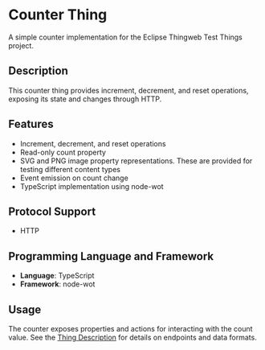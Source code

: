 # Counter Thing

A simple counter implementation for the Eclipse Thingweb Test Things project.

## Description

This counter thing provides increment, decrement, and reset operations, exposing its state and changes through HTTP.

## Features

-   Increment, decrement, and reset operations
-   Read-only count property
-   SVG and PNG image property representations. These are provided for testing different content types
-   Event emission on count change
-   TypeScript implementation using node-wot

## Protocol Support

-   HTTP

## Programming Language and Framework

-   **Language**: TypeScript
-   **Framework**: node-wot

## Usage

The counter exposes properties and actions for interacting with the count value. See the [Thing Description](https://github.com/eclipse-thingweb/test-things/blob/main/things/counter-thing/counter-thing.td.json) for details on endpoints and data formats.
